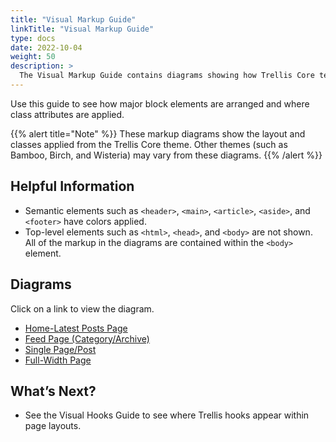 ```yaml
---
title: "Visual Markup Guide"
linkTitle: "Visual Markup Guide"
type: docs
date: 2022-10-04
weight: 50
description: >
  The Visual Markup Guide contains diagrams showing how Trellis Core templates render pages in a WordPress site.  
---
```

Use this guide to see how major block elements are arranged and where class attributes are applied.

{{% alert title="Note" %}}
These markup diagrams show the layout and classes applied from the Trellis Core theme. Other themes (such as Bamboo, Birch, and Wisteria) may vary from these diagrams.
{{% /alert %}}

## Helpful Information

- Semantic elements such as `<header>`, `<main>`, `<article>`, `<aside>`, and `<footer>` have colors applied.
- Top-level elements such as `<html>`, `<head>`, and `<body>` are not shown. All of the markup in the diagrams are contained within the `<body>` element.

## Diagrams

Click on a link to view the diagram.

- [Home-Latest Posts Page](/docsytrellis/images/Trellis-Visual-Markup-Guide-Latest-Posts.png)
- [Feed Page (Category/Archive)](/docsytrellis/images/Trellis-Visual-Markup-Guide-Feed.png)
- [Single Page/Post](/docsytrellis/images/Trellis-Visual-Markup-Guide-Single.png)
- [Full-Width Page](/docsytrellis/images/Trellis-Visual-Markup-Guide-Full-Width-Page.png)

## What’s Next?

- See the Visual Hooks Guide to see where Trellis hooks appear within page layouts.